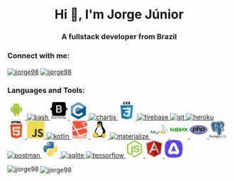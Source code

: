<h1 align="center">Hi 👋, I'm Jorge Júnior</h1>
<h3 align="center">A fullstack developer from Brazil</h3>

<h3 align="left">Connect with me:</h3>
<p align="left">
    <a href="https://linkedin.com/in/jorge-júnior" target="blank"><img align="center"
            src="https://raw.githubusercontent.com/rahuldkjain/github-profile-readme-generator/master/src/images/icons/Social/linked-in-alt.svg"
            alt="jjorge98" height="30" width="40" /></a>
    <a href="https://instagram.com/jjorge98" target="blank"><img align="center"
            src="https://raw.githubusercontent.com/rahuldkjain/github-profile-readme-generator/master/src/images/icons/Social/instagram.svg"
            alt="jjorge98" height="30" width="40" /></a>
</p>

<h3 align="left">Languages and Tools:</h3>
<p align="left">

<a href="https://developer.android.com" target="_blank" rel="noreferrer" title="Android Studio">
  <img src="https://raw.githubusercontent.com/devicons/devicon/master/icons/android/android-original-wordmark.svg" alt="android" width="40" height="40" />
</a>
<a href="https://www.gnu.org/software/bash/" target="_blank" rel="noreferrer" title="Bash">
  <img src="https://www.vectorlogo.zone/logos/gnu_bash/gnu_bash-icon.svg" alt="bash" width="40" height="40" />
</a>
<a href="https://getbootstrap.com" target="_blank" rel="noreferrer" title="Bootstrap">
  <img src="https://raw.githubusercontent.com/devicons/devicon/master/icons/bootstrap/bootstrap-plain-wordmark.svg" alt="bootstrap" width="40" height="40" />
</a>
<a href="https://www.cprogramming.com/" target="_blank" rel="noreferrer" title="C">
  <img src="https://raw.githubusercontent.com/devicons/devicon/master/icons/c/c-original.svg" alt="c" width="40" height="40" />
</a>
<a href="https://www.chartjs.org" target="_blank" rel="noreferrer" title="Chart.js">
  <img src="https://www.chartjs.org/media/logo-title.svg" alt="chartjs" width="40" height="40" />
</a>
<a href="https://www.w3schools.com/css/" target="_blank" rel="noreferrer" title="CSS3">
  <img src="https://raw.githubusercontent.com/devicons/devicon/master/icons/css3/css3-original-wordmark.svg" alt="css3" width="40" height="40" />
</a>
<a href="https://firebase.google.com/" target="_blank" rel="noreferrer" title="Firebase">
  <img src="https://www.vectorlogo.zone/logos/firebase/firebase-icon.svg" alt="firebase" width="40" height="40" />
</a>
<a href="https://git-scm.com/" target="_blank" rel="noreferrer" title="Git">
  <img src="https://www.vectorlogo.zone/logos/git-scm/git-scm-icon.svg" alt="git" width="40" height="40" />
</a>
<a href="https://heroku.com" target="_blank" rel="noreferrer" title="Heroku">
  <img src="https://www.vectorlogo.zone/logos/heroku/heroku-icon.svg" alt="heroku" width="40" height="40" />
</a>
<a href="https://www.w3.org/html/" target="_blank" rel="noreferrer" title="HTML5">
  <img src="https://raw.githubusercontent.com/devicons/devicon/master/icons/html5/html5-original-wordmark.svg" alt="html5" width="40" height="40" />
</a>
<a href="https://developer.mozilla.org/en-US/docs/Web/JavaScript" target="_blank" rel="noreferrer" title="JavaScript">
  <img src="https://raw.githubusercontent.com/devicons/devicon/master/icons/javascript/javascript-original.svg" alt="javascript" width="40" height="40" />
</a>
<a href="https://kotlinlang.org" target="_blank" rel="noreferrer" title="Kotlin">
  <img src="https://www.vectorlogo.zone/logos/kotlinlang/kotlinlang-icon.svg" alt="kotlin" width="40" height="40" />
</a>
<a href="https://laravel.com/" target="_blank" rel="noreferrer" title="Laravel">
  <img src="https://raw.githubusercontent.com/devicons/devicon/master/icons/laravel/laravel-plain-wordmark.svg" alt="laravel" width="40" height="40" />
</a>
<a href="https://www.linux.org/" target="_blank" rel="noreferrer" title="Linux">
  <img src="https://raw.githubusercontent.com/devicons/devicon/master/icons/linux/linux-original.svg" alt="linux" width="40" height="40" />
</a>
<a href="https://materializecss.com/" target="_blank" rel="noreferrer" title="Materialize">
  <img src="https://raw.githubusercontent.com/prplx/svg-logos/5585531d45d294869c4eaab4d7cf2e9c167710a9/svg/materialize.svg" alt="materialize" width="40" height="40" />
</a>
<a href="https://www.mysql.com/" target="_blank" rel="noreferrer" title="MySQL">
  <img src="https://raw.githubusercontent.com/devicons/devicon/master/icons/mysql/mysql-original-wordmark.svg" alt="mysql" width="40" height="40" />
</a>
<a href="https://www.nginx.com" target="_blank" rel="noreferrer" title="NGINX">
  <img src="https://raw.githubusercontent.com/devicons/devicon/master/icons/nginx/nginx-original.svg" alt="nginx" width="40" height="40" />
</a>
<a href="https://www.php.net" target="_blank" rel="noreferrer" title="PHP">
  <img src="https://raw.githubusercontent.com/devicons/devicon/master/icons/php/php-original.svg" alt="php" width="40" height="40" />
</a>
<a href="https://www.postgresql.org" target="_blank" rel="noreferrer" title="PostgreSQL">
  <img src="https://raw.githubusercontent.com/devicons/devicon/master/icons/postgresql/postgresql-original-wordmark.svg" alt="postgresql" width="40" height="40" />
</a>
<a href="https://postman.com" target="_blank" rel="noreferrer" title="Postman">
  <img src="https://www.vectorlogo.zone/logos/getpostman/getpostman-icon.svg" alt="postman" width="40" height="40" />
</a>
<a href="https://www.python.org" target="_blank" rel="noreferrer" title="Python">
  <img src="https://raw.githubusercontent.com/devicons/devicon/master/icons/python/python-original.svg" alt="python" width="40" height="40" />
</a>
<a href="https://www.sqlite.org/" target="_blank" rel="noreferrer" title="SQLite">
  <img src="https://www.vectorlogo.zone/logos/sqlite/sqlite-icon.svg" alt="sqlite" width="40" height="40" />
</a>
<a href="https://www.tensorflow.org" target="_blank" rel="noreferrer" title="TensorFlow">
  <img src="https://www.vectorlogo.zone/logos/tensorflow/tensorflow-icon.svg" alt="tensorflow" width="40" height="40" />
</a>
<a href="https://www.nodejs.org/en" target="_blank" rel="noreferrer" title="Node.js">
  <img src="https://raw.githubusercontent.com/devicons/devicon/master/icons/nodejs/nodejs-original.svg" alt="nodejs" width="40" height="40" />
</a>
<a href="https://www.angular.io" target="_blank" rel="noreferrer" title="Angular">
  <img src="https://raw.githubusercontent.com/devicons/devicon/master/icons/angularjs/angularjs-original.svg" alt="angular" width="40" height="40" />
</a>
<a href="https://www.adonisjs.com" target="_blank" rel="noreferrer" title="AdonisJS">
  <img src="https://raw.githubusercontent.com/devicons/devicon/master/icons/adonisjs/adonisjs-original.svg" alt="adonis" width="40" height="40" />
</a>
</p>

<p>
<img align="left" src="https://github-readme-stats.vercel.app/api/top-langs?username=jjorge98&show_icons=true&locale=en&layout=compact" alt="jjorge98" />
</p>

<p>&nbsp;<img align="center"
        src="https://github-readme-stats.vercel.app/api?username=jjorge98&show_icons=true&locale=en" alt="jjorge98" />
</p>
